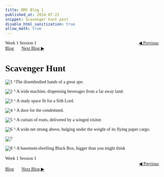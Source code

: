 ```yaml
---
title: DMS Blog 1
published_at: 2024-07-22
snippet: Scavenger hunt post
disable_html_sanitization: true
allow_math: true
---
```

<font face="Times New Roman">
Week 1 Session 1  
<a href="https://d20502-d-dms1-blog-38.deno.dev/first-blog-post" class="button" style="margin-left:23em">◀︎ Previous Blog</a>&nbsp;&nbsp;&nbsp;&nbsp;&nbsp;&nbsp;
<a href="https://d20502-d-dms1-blog-38.deno.dev/second-blog-post" class="button">Next Blog ▶︎</a>
  

# Scavenger Hunt

![1](240722/1.jpg)
^The disembodied hands of a great ape.


![2](240722/2.jpg)
^ A wide machine, dispensing beverages from a far away land.


![3](240722/3.jpg)
^ A study space fit for a Sith Lord.


![4](240722/4.jpg)
^ A door for the condemned.


![5](240722/5.jpg)
^ A curtain of roots, delivered by a winged visitor.


![6](240722/6.jpg)
^ A wide net strung above, bulging under the weight of its flying paper cargo.


![7](240722/7.jpg)


![8](240722/8.jpg)
^ A basement-dwelling Black Box, bigger than you might think
<br></br>
Week 1 Session 1  
<a href="https://d20502-d-dms1-blog-38.deno.dev/first-blog-post" class="button" style="margin-left:30.35em">◀︎ Previous Blog</a>&nbsp;&nbsp;&nbsp;&nbsp;&nbsp;&nbsp;
<a href="https://d20502-d-dms1-blog-38.deno.dev/second-blog-post" class="button">Next Blog ▶︎</a>
</font> 

